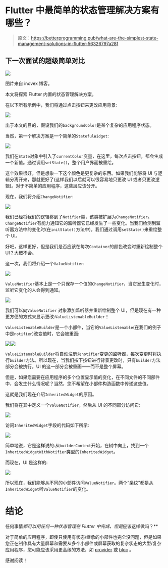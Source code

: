 # Flutter 中最简单的状态管理解决方案有哪些？

> 原文：<https://betterprogramming.pub/what-are-the-simplest-state-management-solutions-in-flutter-56326797a28f>

## 下一次面试的超级简单对比

![](img/62be4d50974a49933e38afe6522cc2cc.png)

图片来自 inovex 博客。

本文将探索 Flutter 内置的状态管理解决方案。

在以下所有示例中，我们将通过点击按钮来更改应用背景:

![](img/66ee2510ad18a7546457261b0d0e5190.png)

出于本文的目的，假设我们的`backgroundColor`是某个复杂的应用程序状态。

当然，第一个解决方案是一个简单的`StatefulWidget`:

![](img/910ed5c3b6769fd3922c16df1b063c82.png)

我们在`State`对象中引入了`currentColor`变量，在这里，每次点击按钮，都会生成一个新值。通过调用`setState()`，整个用户界面被重绘。

这个效果很好，但是想象一下这个颜色是更复杂的东西。如果我们能够将 UI 与逻辑分离开来，那就更好了(这样我们以后就可以很容易地只更改 UI 或者只更改逻辑)。对于不简单的应用程序，这些层应该分开。

现在，我们将介绍`ChangeNotifier`:

![](img/74b7e8c2f1f6c1a57b9212c809de548e.png)

我们已经将我们的逻辑移到了`Notifier`类，该类被扩展为`ChangeNotifier`。`ChangeNotifier`有能力通知它的监听器它已经发生了一些变化。当我们检测到监听器方法中的变化时(在`initState()`方法中)，我们通过调用`setState()`来重绘整个 UI。

好吧，这样更好，但是我们是否应该在每次`Container`的颜色改变时重新绘制整个 UI？大概不会。

这一次，我们将介绍一个`ValueNotifier`:

![](img/2d337c4b70b68ec49c9f453a85dd3c1b.png)

`ValueNotifier`基本上是一个只保存一个值的`ChangeNotifier`，当它发生变化时，监听它变化的人会得到通知。

![](img/6bf490ea9c3c51c60f16dd184dc071c5.png)

我们可以向`ValueNotifier` 对象添加监听器并重新绘制整个 UI，但是现在有一种更方便的方式来显示更改:`ValueListenableBuilder`！

`ValueListenableBuilder`是一个小部件，当它的`ValueListenable`(在我们的例子中是`notifier`)改变值时，它会被重画:

![](img/c7db6ff4aa13797e2ca2bc836f0996e8.png)![](img/2a5979be707bebafb801624b03e332fa.png)

`ValueListenableBuilder`将自动注册为`notifier`变更的监听器，每次变更时将执行`builder`方法。所以现在，当我们按下按钮进行背景更改时，只有`builder`方法部分会被执行，UI 的这一部分会被重画——而不是整个屏幕。

但是，如果您需要在应用程序的多个位置显示值的变化，在不同文件的不同部件中，会发生什么情况呢？当然，您不希望在小部件构造函数中传递这些值。

这就是我们现在介绍`InheritedWidget`的原因。

我们将在其中定义一个`ValueNotifier`，然后从 UI 的不同部分访问它:

![](img/df31f181e444313a521508cf91bbcd78.png)

访问`InheritedWidget`字段的代码如下所示:

![](img/d2640c8335f658473bc0ca45c46fcd6b.png)

简单地说，它是这样说的:从`builderContext`开始，在树中向上，找到一个`InheritedWidgetWithNotifier`类型的`InheritedWidget`。

而现在，UI 是这样的:

![](img/6433107a08432c82fe8aeb9f72c80a31.png)

所以现在，我们能够从不同的小部件访问`ValueNotifier`。两个“条纹”都是从`InheritedWidget`听`ValueNotifier`的变化。

# 结论

任何事情*都可以用任何一种状态管理在 Flutter 中完成，但是*应该这样做吗？**

对于简单的应用程序，即使只使用有状态/继承的小部件也完全没问题，但是如果您正在制作具有大量屏幕和需要从多个小部件或屏幕获取的复杂状态的大型/复杂应用程序，您可能应该采用更高级的方法，如 [provider](https://pub.dev/packages/provider) 或 [bloc](https://pub.dev/packages/flutter_bloc) 。

感谢阅读！